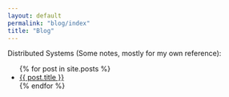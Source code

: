 ```yaml
---
layout: default
permalink: "blog/index"
title: "Blog"
---
```


Distributed Systems (Some notes, mostly for my own reference):
<ul>
  {% for post in site.posts %}
    <li>
      <a href="{{ post.url }}">{{ post.title }}</a>
    </li>
  {% endfor %}
</ul>
